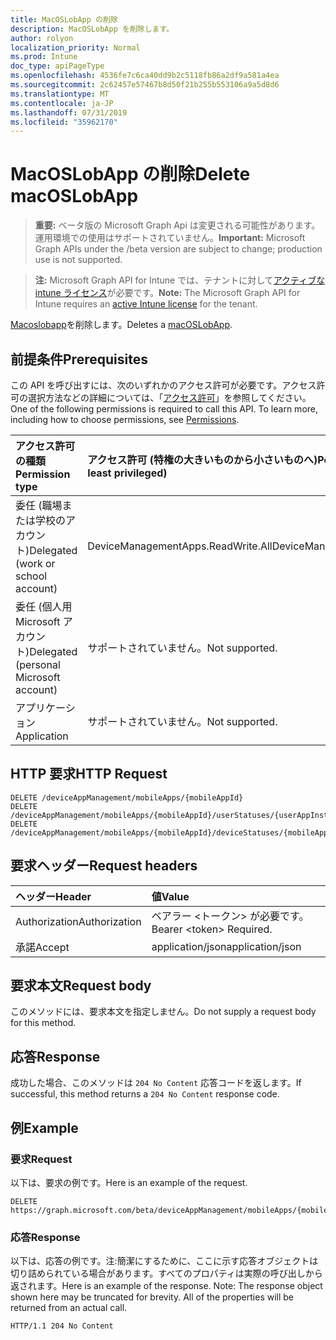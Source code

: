 ```yaml
---
title: MacOSLobApp の削除
description: MacOSLobApp を削除します。
author: rolyon
localization_priority: Normal
ms.prod: Intune
doc_type: apiPageType
ms.openlocfilehash: 4536fe7c6ca40dd9b2c5118fb86a2df9a581a4ea
ms.sourcegitcommit: 2c62457e57467b8d50f21b255b553106a9a5d8d6
ms.translationtype: MT
ms.contentlocale: ja-JP
ms.lasthandoff: 07/31/2019
ms.locfileid: "35962170"
---
```

# <a name="delete-macoslobapp"></a><span data-ttu-id="5cc78-103">MacOSLobApp の削除</span><span class="sxs-lookup"><span data-stu-id="5cc78-103">Delete macOSLobApp</span></span>

> <span data-ttu-id="5cc78-104">**重要:** ベータ版の Microsoft Graph Api は変更される可能性があります。運用環境での使用はサポートされていません。</span><span class="sxs-lookup"><span data-stu-id="5cc78-104">**Important:** Microsoft Graph APIs under the /beta version are subject to change; production use is not supported.</span></span>

> <span data-ttu-id="5cc78-105">**注:** Microsoft Graph API for Intune では、テナントに対して[アクティブな intune ライセンス](https://go.microsoft.com/fwlink/?linkid=839381)が必要です。</span><span class="sxs-lookup"><span data-stu-id="5cc78-105">**Note:** The Microsoft Graph API for Intune requires an [active Intune license](https://go.microsoft.com/fwlink/?linkid=839381) for the tenant.</span></span>

<span data-ttu-id="5cc78-106">[Macoslobapp](../resources/intune-apps-macoslobapp.md)を削除します。</span><span class="sxs-lookup"><span data-stu-id="5cc78-106">Deletes a [macOSLobApp](../resources/intune-apps-macoslobapp.md).</span></span>

## <a name="prerequisites"></a><span data-ttu-id="5cc78-107">前提条件</span><span class="sxs-lookup"><span data-stu-id="5cc78-107">Prerequisites</span></span>
<span data-ttu-id="5cc78-p101">この API を呼び出すには、次のいずれかのアクセス許可が必要です。アクセス許可の選択方法などの詳細については、「[アクセス許可](/graph/permissions-reference)」を参照してください。</span><span class="sxs-lookup"><span data-stu-id="5cc78-p101">One of the following permissions is required to call this API. To learn more, including how to choose permissions, see [Permissions](/graph/permissions-reference).</span></span>

|<span data-ttu-id="5cc78-110">アクセス許可の種類</span><span class="sxs-lookup"><span data-stu-id="5cc78-110">Permission type</span></span>|<span data-ttu-id="5cc78-111">アクセス許可 (特権の大きいものから小さいものへ)</span><span class="sxs-lookup"><span data-stu-id="5cc78-111">Permissions (from most to least privileged)</span></span>|
|:---|:---|
|<span data-ttu-id="5cc78-112">委任 (職場または学校のアカウント)</span><span class="sxs-lookup"><span data-stu-id="5cc78-112">Delegated (work or school account)</span></span>|<span data-ttu-id="5cc78-113">DeviceManagementApps.ReadWrite.All</span><span class="sxs-lookup"><span data-stu-id="5cc78-113">DeviceManagementApps.ReadWrite.All</span></span>|
|<span data-ttu-id="5cc78-114">委任 (個人用 Microsoft アカウント)</span><span class="sxs-lookup"><span data-stu-id="5cc78-114">Delegated (personal Microsoft account)</span></span>|<span data-ttu-id="5cc78-115">サポートされていません。</span><span class="sxs-lookup"><span data-stu-id="5cc78-115">Not supported.</span></span>|
|<span data-ttu-id="5cc78-116">アプリケーション</span><span class="sxs-lookup"><span data-stu-id="5cc78-116">Application</span></span>|<span data-ttu-id="5cc78-117">サポートされていません。</span><span class="sxs-lookup"><span data-stu-id="5cc78-117">Not supported.</span></span>|

## <a name="http-request"></a><span data-ttu-id="5cc78-118">HTTP 要求</span><span class="sxs-lookup"><span data-stu-id="5cc78-118">HTTP Request</span></span>
<!-- {
  "blockType": "ignored"
}
-->
``` http
DELETE /deviceAppManagement/mobileApps/{mobileAppId}
DELETE /deviceAppManagement/mobileApps/{mobileAppId}/userStatuses/{userAppInstallStatusId}/app
DELETE /deviceAppManagement/mobileApps/{mobileAppId}/deviceStatuses/{mobileAppInstallStatusId}/app
```

## <a name="request-headers"></a><span data-ttu-id="5cc78-119">要求ヘッダー</span><span class="sxs-lookup"><span data-stu-id="5cc78-119">Request headers</span></span>
|<span data-ttu-id="5cc78-120">ヘッダー</span><span class="sxs-lookup"><span data-stu-id="5cc78-120">Header</span></span>|<span data-ttu-id="5cc78-121">値</span><span class="sxs-lookup"><span data-stu-id="5cc78-121">Value</span></span>|
|:---|:---|
|<span data-ttu-id="5cc78-122">Authorization</span><span class="sxs-lookup"><span data-stu-id="5cc78-122">Authorization</span></span>|<span data-ttu-id="5cc78-123">ベアラー &lt;トークン&gt; が必要です。</span><span class="sxs-lookup"><span data-stu-id="5cc78-123">Bearer &lt;token&gt; Required.</span></span>|
|<span data-ttu-id="5cc78-124">承諾</span><span class="sxs-lookup"><span data-stu-id="5cc78-124">Accept</span></span>|<span data-ttu-id="5cc78-125">application/json</span><span class="sxs-lookup"><span data-stu-id="5cc78-125">application/json</span></span>|

## <a name="request-body"></a><span data-ttu-id="5cc78-126">要求本文</span><span class="sxs-lookup"><span data-stu-id="5cc78-126">Request body</span></span>
<span data-ttu-id="5cc78-127">このメソッドには、要求本文を指定しません。</span><span class="sxs-lookup"><span data-stu-id="5cc78-127">Do not supply a request body for this method.</span></span>

## <a name="response"></a><span data-ttu-id="5cc78-128">応答</span><span class="sxs-lookup"><span data-stu-id="5cc78-128">Response</span></span>
<span data-ttu-id="5cc78-129">成功した場合、このメソッドは `204 No Content` 応答コードを返します。</span><span class="sxs-lookup"><span data-stu-id="5cc78-129">If successful, this method returns a `204 No Content` response code.</span></span>

## <a name="example"></a><span data-ttu-id="5cc78-130">例</span><span class="sxs-lookup"><span data-stu-id="5cc78-130">Example</span></span>

### <a name="request"></a><span data-ttu-id="5cc78-131">要求</span><span class="sxs-lookup"><span data-stu-id="5cc78-131">Request</span></span>
<span data-ttu-id="5cc78-132">以下は、要求の例です。</span><span class="sxs-lookup"><span data-stu-id="5cc78-132">Here is an example of the request.</span></span>
``` http
DELETE https://graph.microsoft.com/beta/deviceAppManagement/mobileApps/{mobileAppId}
```

### <a name="response"></a><span data-ttu-id="5cc78-133">応答</span><span class="sxs-lookup"><span data-stu-id="5cc78-133">Response</span></span>
<span data-ttu-id="5cc78-p102">以下は、応答の例です。注:簡潔にするために、ここに示す応答オブジェクトは切り詰められている場合があります。すべてのプロパティは実際の呼び出しから返されます。</span><span class="sxs-lookup"><span data-stu-id="5cc78-p102">Here is an example of the response. Note: The response object shown here may be truncated for brevity. All of the properties will be returned from an actual call.</span></span>
``` http
HTTP/1.1 204 No Content
```





